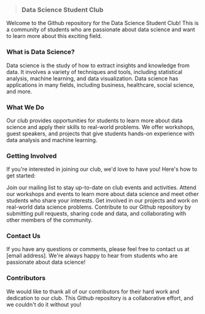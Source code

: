 > ### Data Science Student Club

Welcome to the Github repository for the Data Science Student Club! This is a community of students who are passionate about data science and want to learn more about this exciting field.

### What is Data Science?

Data science is the study of how to extract insights and knowledge from data. It involves a variety of techniques and tools, including statistical analysis, machine learning, and data visualization. Data science has applications in many fields, including business, healthcare, social science, and more.

### What We Do

Our club provides opportunities for students to learn more about data science and apply their skills to real-world problems. We offer workshops, guest speakers, and projects that give students hands-on experience with data analysis and machine learning.

### Getting Involved
If you're interested in joining our club, we'd love to have you! Here's how to get started:

Join our mailing list to stay up-to-date on club events and activities.
Attend our workshops and events to learn more about data science and meet other students who share your interests.
Get involved in our projects and work on real-world data science problems.
Contribute to our Github repository by submitting pull requests, sharing code and data, and collaborating with other members of the community.

### Contact Us
If you have any questions or comments, please feel free to contact us at [email address]. We're always happy to hear from students who are passionate about data science!

### Contributors
We would like to thank all of our contributors for their hard work and dedication to our club. This Github repository is a collaborative effort, and we couldn't do it without you!
